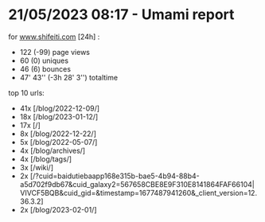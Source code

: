 # 21/05/2023 08:17 - Umami report
for www.shifeiti.com [24h] :

 - 122 (-99) page views
 - 60 (0) uniques
 - 46 (6) bounces
 - 47' 43'' (-3h 28' 3'') totaltime


top 10 urls:
 - 41x [/blog/2022-12-09/]
 - 18x [/blog/2023-01-12/]
 - 17x [/]
 - 8x [/blog/2022-12-22/]
 - 5x [/blog/2022-05-07/]
 - 4x [/blog/archives/]
 - 4x [/blog/tags/]
 - 3x [/wiki/]
 - 2x [/?cuid=baidutiebaapp168e315b-bae5-4b94-88b4-a5d702f9db67&cuid_galaxy2=567658CBE8E9F310E8141864FAF66104|VIVCF5BQB&cuid_gid=&timestamp=1677487941260&_client_version=12.36.3.2]
 - 2x [/blog/2023-02-01/]


